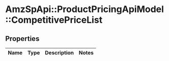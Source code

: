 # AmzSpApi::ProductPricingApiModel::CompetitivePriceList

## Properties
Name | Type | Description | Notes
------------ | ------------- | ------------- | -------------


